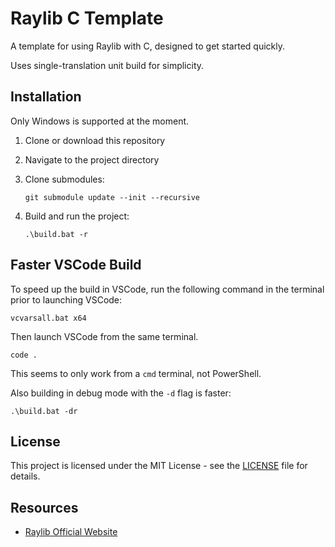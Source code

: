 # Raylib C Template

A template for using Raylib with C, designed to get started quickly.

Uses single-translation unit build for simplicity.

## Installation

Only Windows is supported at the moment.

1. Clone or download this repository

2. Navigate to the project directory

3. Clone submodules:

    ```batch
    git submodule update --init --recursive
    ```

4. Build and run the project:

    ```batch
    .\build.bat -r
    ```

## Faster VSCode Build

To speed up the build in VSCode, run the following command in the terminal prior to launching VSCode:

```batch
vcvarsall.bat x64
```

Then launch VSCode from the same terminal.

```batch
code .
```

This seems to only work from a `cmd` terminal, not PowerShell.

Also building in debug mode with the `-d` flag is faster:

```batch
.\build.bat -dr
```

## License

This project is licensed under the MIT License - see the [LICENSE](LICENSE) file for details.

## Resources

- [Raylib Official Website](https://www.raylib.com/)
